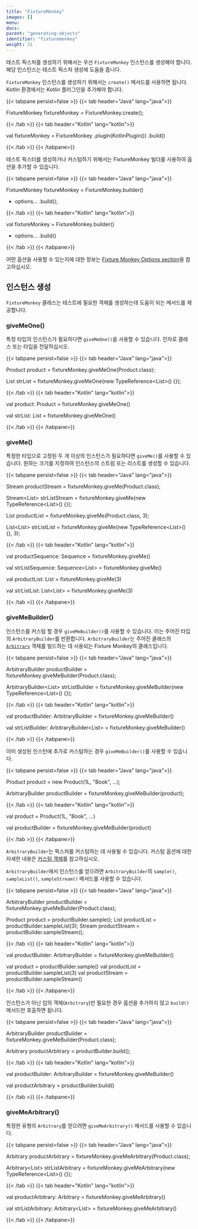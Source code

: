 ```yaml
---
title: "FixtureMonkey"
images: []
menu:
docs:
parent: "generating-objects"
identifier: "fixturemonkey"
weight: 31
---
```


테스트 픽스처를 생성하기 위해서는 우선 `FixtureMonkey` 인스턴스를 생성해야 합니다. 해당 인스턴스는 테스트 픽스처 생성에 도움을 줍니다.

`FixtureMonkey` 인스턴스를 생성하기 위해서는 `create()` 메서드를 사용하면 됩니다. Kotlin 환경에서는 Kotlin 플러그인을 추가해야 합니다.

{{< tabpane persist=false >}}
{{< tab header="Java" lang="java">}}

FixtureMonkey fixtureMonkey = FixtureMonkey.create();

{{< /tab >}}
{{< tab header="Kotlin" lang="kotlin">}}

val fixtureMonkey = FixtureMonkey
.plugin(KotlinPlugin())
.build()

{{< /tab >}}
{{< /tabpane>}}

테스트 픽스터를 생성하거나 커스텀하기 위해서는 FixtureMonkey 빌더를 사용하여 옵션을 추가할 수 있습니다.

{{< tabpane persist=false >}}
{{< tab header="Java" lang="java">}}

FixtureMonkey fixtureMonkey = FixtureMonkey.builder()
+ options...
.build();

{{< /tab >}}
{{< tab header="Kotlin" lang="kotlin">}}

val fixtureMonkey = FixtureMonkey.builder()
+ options...
.build()

{{< /tab >}}
{{< /tabpane>}}

어떤 옵션을 사용할 수 있는지에 대한 정보는 [Fixture Monkey Options section](../../fixture-monkey-options/options)을 참고하십시오.

## 인스턴스 생성

`FixtureMonkey` 클래스는 테스트에 필요한 객체를 생성하는데 도움이 되는 메서드를 제공합니다.

### giveMeOne()
특정 타입의 인스턴스가 필요하다면 `giveMeOne()`을 사용할 수 있습니다. 인자로 클래스 또는 타입을 전달하십시오.

{{< tabpane persist=false >}}
{{< tab header="Java" lang="java">}}

Product product = fixtureMonkey.giveMeOne(Product.class);

List<String> strList = fixtureMonkey.giveMeOne(new TypeReference<List<String>>() {});

{{< /tab >}}
{{< tab header="Kotlin" lang="kotlin">}}

val product: Product = fixtureMonkey.giveMeOne()

val strList: List<String> = fixtureMonkey.giveMeOne()

{{< /tab >}}
{{< /tabpane>}}


### giveMe()
특정한 타입으로 고정된 두 개 이상의 인스턴스가 필요하다면 `giveMe()`를 사용할 수 있습니다. 원하는 크기를 지정하여 인스턴스의 스트림 또는 리스트를 생성할 수 있습니다.

{{< tabpane persist=false >}}
{{< tab header="Java" lang="java">}}

Stream<Product> productStream = fixtureMonkey.giveMe(Product.class);

Stream<List<String>> strListStream = fixtureMonkey.giveMe(new TypeReference<List<String>>() {});

List<Product> productList = fixtureMonkey.giveMe(Product.class, 3);

List<List<String>> strListList = fixtureMonkey.giveMe(new TypeReference<List<String>>() {}, 3);

{{< /tab >}}
{{< tab header="Kotlin" lang="kotlin">}}

val productSequence: Sequence<Product> = fixtureMonkey.giveMe()

val strListSequence: Sequence<List<String>> = fixtureMonkey.giveMe()

val productList: List<Product> = fixtureMonkey.giveMe(3)

val strListList: List<List<String>> = fixtureMonkey.giveMe(3)

{{< /tab >}}
{{< /tabpane>}}

### giveMeBuilder()
인스턴스를 커스텀 할 경우 `giveMeBuilder()`를 사용할 수 있습니다. 이는 주어진 타입의 `ArbitraryBuilder`를 반환합니다.
`ArbitraryBuilder`는 주어진 클래스의 [`Arbitrary`](../arbitrary) 객체를 빌드하는 데 사용되는 Fixture Monkey의 클래스입니다.

{{< tabpane persist=false >}}
{{< tab header="Java" lang="java">}}

ArbitraryBuilder<Product> productBuilder = fixtureMonkey.giveMeBuilder(Product.class);

ArbitraryBuilder<List<String>> strListBuilder = fixtureMonkey.giveMeBuilder(new TypeReference<List<String>>() {});

{{< /tab >}}
{{< tab header="Kotlin" lang="kotlin">}}

val productBuilder: ArbitraryBuilder<Product> = fixtureMonkey.giveMeBuilder()

val strListBuilder: ArbitraryBuilder<List<String>> = fixtureMonkey.giveMeBuilder()

{{< /tab >}}
{{< /tabpane>}}

이미 생성된 인스턴에 추가로 커스텀하는 경우 `giveMeBuilder()`를 사용할 수 있습니다.

{{< tabpane persist=false >}}
{{< tab header="Java" lang="java">}}

Product product = new Product(1L, "Book", ...);

ArbitraryBuilder<Product> productBuilder = fixtureMonkey.giveMeBuilder(product);

{{< /tab >}}
{{< tab header="Kotlin" lang="kotlin">}}

val product = Product(1L, "Book", ...)

val productBuilder = fixtureMonkey.giveMeBuilder(product)

{{< /tab >}}
{{< /tabpane>}}

`ArbitraryBuilder`는 픽스처를 커스텀하는 데 사용될 수 있습니다. 커스텀 옵션에 대한 자세한 내용은 [커스텀 객체](../../customizing-objects/apis)를 참고하십시오.

`ArbitraryBuilder`에서 인스턴스를 얻으려면 `ArbitraryBuilder`의 `sample()`, `sampleList()`, `sampleStream()` 메서드를 사용할 수 있습니다.

{{< tabpane persist=false >}}
{{< tab header="Java" lang="java">}}

ArbitraryBuilder<Product> productBuilder = fixtureMonkey.giveMeBuilder(Product.class);

Product product = productBuilder.sample();
List<Product> productList = productBuilder.sampleList(3);
Stream<Product> productStream = productBuilder.sampleStream();

{{< /tab >}}
{{< tab header="Kotlin" lang="kotlin">}}

val productBuilder: ArbitraryBuilder<Product> = fixtureMonkey.giveMeBuilder()

val product = productBuilder.sample()
val productList = productBuilder.sampleList(3)
val productStream = productBuilder.sampleStream()

{{< /tab >}}
{{< /tabpane>}}

인스턴스가 아닌 임의 객체(`Arbitrary`)만 필요한 경우 옵션을 추가하지 않고 `build()` 메서드만 호출하면 됩니다.

{{< tabpane persist=false >}}
{{< tab header="Java" lang="java">}}

ArbitraryBuilder<Product> productBuilder = fixtureMonkey.giveMeBuilder(Product.class);

Arbitrary<Product> productArbitrary = productBuilder.build();

{{< /tab >}}
{{< tab header="Kotlin" lang="kotlin">}}

val productBuilder: ArbitraryBuilder<Product> = fixtureMonkey.giveMeBuilder()

val productArbitrary = productBuilder.build()

{{< /tab >}}
{{< /tabpane>}}

### giveMeArbitrary()
특정한 유형의 `Arbitrary`를 얻으려면 `giveMeArbitrary()` 메서드를 사용할 수 있습니다.

{{< tabpane persist=false >}}
{{< tab header="Java" lang="java">}}

Arbitrary<Product> productArbitrary = fixtureMonkey.giveMeArbitrary(Product.class);

Arbitrary<List<String>> strListArbitrary = fixtureMonkey.giveMeArbitrary(new TypeReference<List<String>>() {});

{{< /tab >}}
{{< tab header="Kotlin" lang="kotlin">}}

val productArbitrary: Arbitrary<Product> = fixtureMonkey.giveMeArbitrary()

val strListArbitrary: Arbitrary<List<String>> = fixtureMonkey.giveMeArbitrary()

{{< /tab >}}
{{< /tabpane>}}

